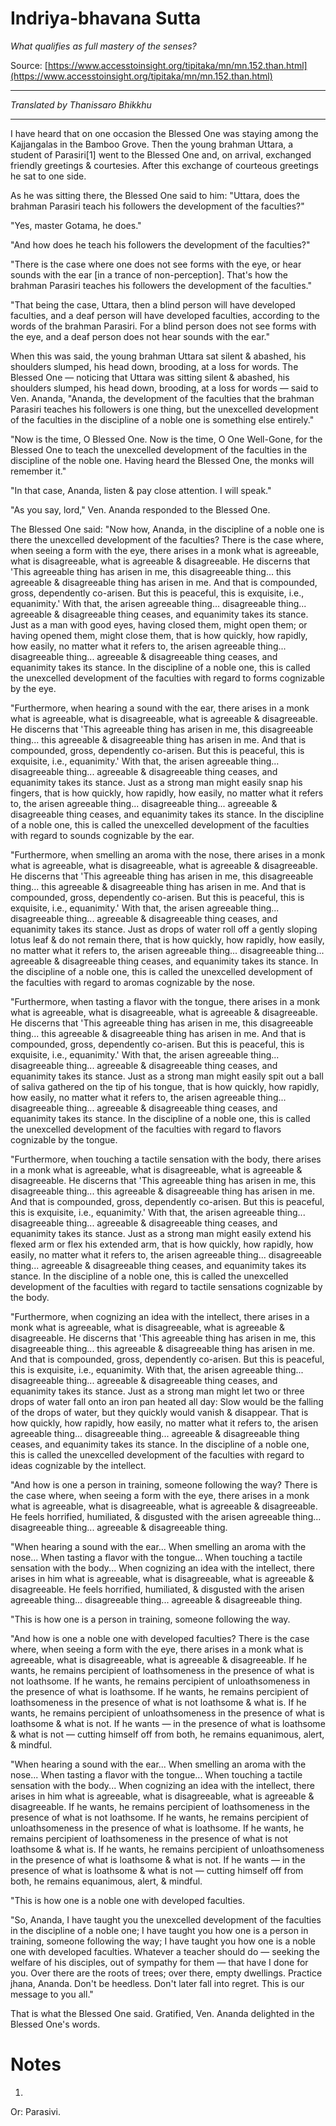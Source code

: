 # Indriya-bhavana Sutta

*What qualifies as full mastery of the senses?*

Source: [https://www.accesstoinsight.org/tipitaka/mn/mn.152.than.html](https://www.accesstoinsight.org/tipitaka/mn/mn.152.than.html)

---

*Translated by Thanissaro Bhikkhu*

---

I have heard that on one occasion the Blessed One was staying among the Kajjangalas in the Bamboo Grove. Then the young brahman Uttara, a student of Parasiri[1] went to the Blessed One and, on arrival, exchanged friendly greetings & courtesies. After this exchange of courteous greetings he sat to one side.

As he was sitting there, the Blessed One said to him: "Uttara, does the brahman Parasiri teach his followers the development of the faculties?"

"Yes, master Gotama, he does."

"And how does he teach his followers the development of the faculties?"

"There is the case where one does not see forms with the eye, or hear sounds with the ear [in a trance of non-perception]. That's how the brahman Parasiri teaches his followers the development of the faculties."

"That being the case, Uttara, then a blind person will have developed faculties, and a deaf person will have developed faculties, according to the words of the brahman Parasiri. For a blind person does not see forms with the eye, and a deaf person does not hear sounds with the ear."

When this was said, the young brahman Uttara sat silent & abashed, his shoulders slumped, his head down, brooding, at a loss for words. The Blessed One — noticing that Uttara was sitting silent & abashed, his shoulders slumped, his head down, brooding, at a loss for words — said to Ven. Ananda, "Ananda, the development of the faculties that the brahman Parasiri teaches his followers is one thing, but the unexcelled development of the faculties in the discipline of a noble one is something else entirely."

"Now is the time, O Blessed One. Now is the time, O One Well-Gone, for the Blessed One to teach the unexcelled development of the faculties in the discipline of the noble one. Having heard the Blessed One, the monks will remember it."

"In that case, Ananda, listen & pay close attention. I will speak."

"As you say, lord," Ven. Ananda responded to the Blessed One.

The Blessed One said: "Now how, Ananda, in the discipline of a noble one is there the unexcelled development of the faculties? There is the case where, when seeing a form with the eye, there arises in a monk what is agreeable, what is disagreeable, what is agreeable & disagreeable. He discerns that 'This agreeable thing has arisen in me, this disagreeable thing... this agreeable & disagreeable thing has arisen in me. And that is compounded, gross, dependently co-arisen. But this is peaceful, this is exquisite, i.e., equanimity.' With that, the arisen agreeable thing... disagreeable thing... agreeable & disagreeable thing ceases, and equanimity takes its stance. Just as a man with good eyes, having closed them, might open them; or having opened them, might close them, that is how quickly, how rapidly, how easily, no matter what it refers to, the arisen agreeable thing... disagreeable thing... agreeable & disagreeable thing ceases, and equanimity takes its stance. In the discipline of a noble one, this is called the unexcelled development of the faculties with regard to forms cognizable by the eye.

"Furthermore, when hearing a sound with the ear, there arises in a monk what is agreeable, what is disagreeable, what is agreeable & disagreeable. He discerns that 'This agreeable thing has arisen in me, this disagreeable thing... this agreeable & disagreeable thing has arisen in me. And that is compounded, gross, dependently co-arisen. But this is peaceful, this is exquisite, i.e., equanimity.' With that, the arisen agreeable thing... disagreeable thing... agreeable & disagreeable thing ceases, and equanimity takes its stance. Just as a strong man might easily snap his fingers, that is how quickly, how rapidly, how easily, no matter what it refers to, the arisen agreeable thing... disagreeable thing... agreeable & disagreeable thing ceases, and equanimity takes its stance. In the discipline of a noble one, this is called the unexcelled development of the faculties with regard to sounds cognizable by the ear.

"Furthermore, when smelling an aroma with the nose, there arises in a monk what is agreeable, what is disagreeable, what is agreeable & disagreeable. He discerns that 'This agreeable thing has arisen in me, this disagreeable thing... this agreeable & disagreeable thing has arisen in me. And that is compounded, gross, dependently co-arisen. But this is peaceful, this is exquisite, i.e., equanimity.' With that, the arisen agreeable thing... disagreeable thing... agreeable & disagreeable thing ceases, and equanimity takes its stance. Just as drops of water roll off a gently sloping lotus leaf & do not remain there, that is how quickly, how rapidly, how easily, no matter what it refers to, the arisen agreeable thing... disagreeable thing... agreeable & disagreeable thing ceases, and equanimity takes its stance. In the discipline of a noble one, this is called the unexcelled development of the faculties with regard to aromas cognizable by the nose.

"Furthermore, when tasting a flavor with the tongue, there arises in a monk what is agreeable, what is disagreeable, what is agreeable & disagreeable. He discerns that 'This agreeable thing has arisen in me, this disagreeable thing... this agreeable & disagreeable thing has arisen in me. And that is compounded, gross, dependently co-arisen. But this is peaceful, this is exquisite, i.e., equanimity.' With that, the arisen agreeable thing... disagreeable thing... agreeable & disagreeable thing ceases, and equanimity takes its stance. Just as a strong man might easily spit out a ball of saliva gathered on the tip of his tongue, that is how quickly, how rapidly, how easily, no matter what it refers to, the arisen agreeable thing... disagreeable thing... agreeable & disagreeable thing ceases, and equanimity takes its stance. In the discipline of a noble one, this is called the unexcelled development of the faculties with regard to flavors cognizable by the tongue.

"Furthermore, when touching a tactile sensation with the body, there arises in a monk what is agreeable, what is disagreeable, what is agreeable & disagreeable. He discerns that 'This agreeable thing has arisen in me, this disagreeable thing... this agreeable & disagreeable thing has arisen in me. And that is compounded, gross, dependently co-arisen. But this is peaceful, this is exquisite, i.e., equanimity.' With that, the arisen agreeable thing... disagreeable thing... agreeable & disagreeable thing ceases, and equanimity takes its stance. Just as a strong man might easily extend his flexed arm or flex his extended arm, that is how quickly, how rapidly, how easily, no matter what it refers to, the arisen agreeable thing... disagreeable thing... agreeable & disagreeable thing ceases, and equanimity takes its stance. In the discipline of a noble one, this is called the unexcelled development of the faculties with regard to tactile sensations cognizable by the body.

"Furthermore, when cognizing an idea with the intellect, there arises in a monk what is agreeable, what is disagreeable, what is agreeable & disagreeable. He discerns that 'This agreeable thing has arisen in me, this disagreeable thing... this agreeable & disagreeable thing has arisen in me. And that is compounded, gross, dependently co-arisen. But this is peaceful, this is exquisite, i.e., equanimity. With that, the arisen agreeable thing... disagreeable thing... agreeable & disagreeable thing ceases, and equanimity takes its stance. Just as a strong man might let two or three drops of water fall onto an iron pan heated all day: Slow would be the falling of the drops of water, but they quickly would vanish & disappear. That is how quickly, how rapidly, how easily, no matter what it refers to, the arisen agreeable thing... disagreeable thing... agreeable & disagreeable thing ceases, and equanimity takes its stance. In the discipline of a noble one, this is called the unexcelled development of the faculties with regard to ideas cognizable by the intellect.

"And how is one a person in training, someone following the way? There is the case where, when seeing a form with the eye, there arises in a monk what is agreeable, what is disagreeable, what is agreeable & disagreeable. He feels horrified, humiliated, & disgusted with the arisen agreeable thing... disagreeable thing... agreeable & disagreeable thing.

"When hearing a sound with the ear... When smelling an aroma with the nose... When tasting a flavor with the tongue... When touching a tactile sensation with the body... When cognizing an idea with the intellect, there arises in him what is agreeable, what is disagreeable, what is agreeable & disagreeable. He feels horrified, humiliated, & disgusted with the arisen agreeable thing... disagreeable thing... agreeable & disagreeable thing.

"This is how one is a person in training, someone following the way.

"And how is one a noble one with developed faculties? There is the case where, when seeing a form with the eye, there arises in a monk what is agreeable, what is disagreeable, what is agreeable & disagreeable. If he wants, he remains percipient of loathsomeness in the presence of what is not loathsome. If he wants, he remains percipient of unloathsomeness in the presence of what is loathsome. If he wants, he remains percipient of loathsomeness in the presence of what is not loathsome & what is. If he wants, he remains percipient of unloathsomeness in the presence of what is loathsome & what is not. If he wants — in the presence of what is loathsome & what is not — cutting himself off from both, he remains equanimous, alert, & mindful.

"When hearing a sound with the ear... When smelling an aroma with the nose... When tasting a flavor with the tongue... When touching a tactile sensation with the body... When cognizing an idea with the intellect, there arises in him what is agreeable, what is disagreeable, what is agreeable & disagreeable. If he wants, he remains percipient of loathsomeness in the presence of what is not loathsome. If he wants, he remains percipient of unloathsomeness in the presence of what is loathsome. If he wants, he remains percipient of loathsomeness in the presence of what is not loathsome & what is. If he wants, he remains percipient of unloathsomeness in the presence of what is loathsome & what is not. If he wants — in the presence of what is loathsome & what is not — cutting himself off from both, he remains equanimous, alert, & mindful.

"This is how one is a noble one with developed faculties.

"So, Ananda, I have taught you the unexcelled development of the faculties in the discipline of a noble one; I have taught you how one is a person in training, someone following the way; I have taught you how one is a noble one with developed faculties. Whatever a teacher should do — seeking the welfare of his disciples, out of sympathy for them — that have I done for you. Over there are the roots of trees; over there, empty dwellings. Practice jhana, Ananda. Don't be heedless. Don't later fall into regret. This is our message to you all."

That is what the Blessed One said. Gratified, Ven. Ananda delighted in the Blessed One's words.

# Notes


1.
Or: Parasivi.
